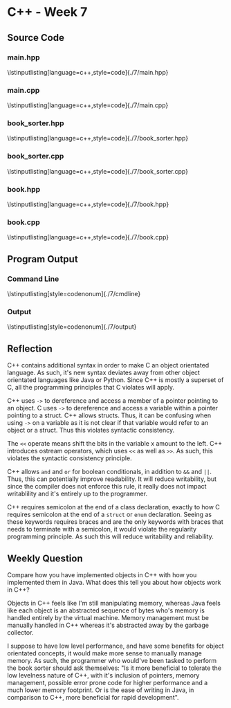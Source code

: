 # C++ - Week 7
## Source Code
### main.hpp
\lstinputlisting[language=c++,style=code]{./7/main.hpp}


### main.cpp
\lstinputlisting[language=c++,style=code]{./7/main.cpp}


### book_sorter.hpp
\lstinputlisting[language=c++,style=code]{./7/book_sorter.hpp}


### book_sorter.cpp
\lstinputlisting[language=c++,style=code]{./7/book_sorter.cpp}


### book.hpp
\lstinputlisting[language=c++,style=code]{./7/book.hpp}


### book.cpp
\lstinputlisting[language=c++,style=code]{./7/book.cpp}


## Program Output
### Command Line
\lstinputlisting[style=codenonum]{./7/cmdline}


### Output
\lstinputlisting[style=codenonum]{./7/output}


## Reflection

C++ contains additional syntax in order to make C an object orientated
language. As such, it's new syntax deviates away from other object orientated
languages like Java or Python. Since C++ is mostly a superset of C, all the
programming principles that C violates will apply.

C++ uses `->` to dereference and access a member of a pointer pointing to an
object. C uses `->` to dereference and access a variable within a pointer
pointing to a struct. C++ allows structs. Thus, it can be confusing when using
`->` on a variable as it is not clear if that variable would refer to an object
or a struct. Thus this violates syntactic consistency.

The `<<` operate means shift the bits in the variable x amount to the left. C++
introduces ostream operators, which uses `<<` as well as `>>`. As such, this
violates the syntactic consistency principle.

C++ allows `and` and `or` for boolean conditionals, in addition to `&&` and
`||`. Thus, this can potentially improve readability. It will reduce
writability, but since the compiler does not enforce this rule, it really does
not impact writablility and it's entirely up to the programmer.

C++ requires semicolon at the end of a class declaration, exactly to how C
requires semicolon at the end of a `struct` or `enum` declaration. Seeing as
these keywords requires braces and are the only keywords with braces that needs
to terminate with a semicolon, it would violate the regularity programming
principle. As such this will reduce writability and reliability.


## Weekly Question

Compare how you have implemented objects in C++ with how you implemented them
in Java. What does this tell you about how objects work in C++?

Objects in C++ feels like I'm still manipulating memory, whereas Java feels
like each object is an abstracted sequence of bytes who's memory is handled
entirely by the virtual machine. Memory management must be manually handled in
C++ whereas it's abstracted away by the garbage collector.

I suppose to have low level performance, and have some benefits for object
orientated concepts, it would make more sense to manually manage memory. As
such, the programmer who would've been tasked to perform the book sorter should
ask themselves: "Is it more beneficial to tolerate the low levelness nature of
C++, with it's inclusion of pointers, memory management, possible error prone
code for higher performance and a much lower memory footprint. Or is the ease
of writing in Java, in comparison to C++, more beneficial for rapid
development".

